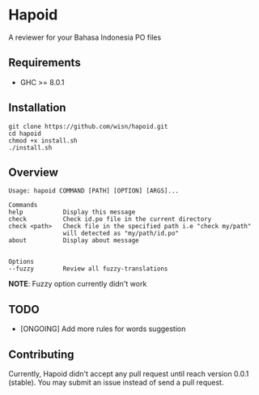# Hapoid
A reviewer for your Bahasa Indonesia PO files

## Requirements
- GHC >= 8.0.1

## Installation
```
git clone https://github.com/wisn/hapoid.git
cd hapoid
chmod +x install.sh
./install.sh
```

## Overview
```
Usage: hapoid COMMAND [PATH] [OPTION] [ARGS]...

Commands
help           Display this message
check          Check id.po file in the current directory
check <path>   Check file in the specified path i.e "check my/path"
               will detected as "my/path/id.po"
about          Display about message


Options
--fuzzy        Review all fuzzy-translations
```

**NOTE**: Fuzzy option currently didn't work

## TODO
- [ONGOING] Add more rules for words suggestion

## Contributing
Currently, Hapoid didn't accept any pull request until reach version 0.0.1 (stable).
You may submit an issue instead of send a pull request.
